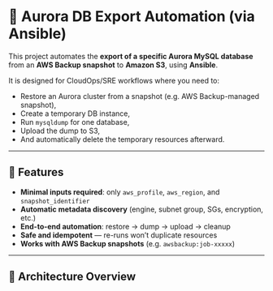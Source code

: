 # 🧩 Aurora DB Export Automation (via Ansible)

This project automates the **export of a specific Aurora MySQL database** from an **AWS Backup snapshot** to **Amazon S3**, using **Ansible**.

It is designed for CloudOps/SRE workflows where you need to:
- Restore an Aurora cluster from a snapshot (e.g. AWS Backup-managed snapshot),
- Create a temporary DB instance,
- Run `mysqldump` for one database,
- Upload the dump to S3,
- And automatically delete the temporary resources afterward.

---

## 🚀 Features

- **Minimal inputs required**: only `aws_profile`, `aws_region`, and `snapshot_identifier`
- **Automatic metadata discovery** (engine, subnet group, SGs, encryption, etc.)
- **End-to-end automation**: restore → dump → upload → cleanup
- **Safe and idempotent** — re-runs won’t duplicate resources
- **Works with AWS Backup snapshots** (e.g. `awsbackup:job-xxxxx`)

---

## 🧱 Architecture Overview

